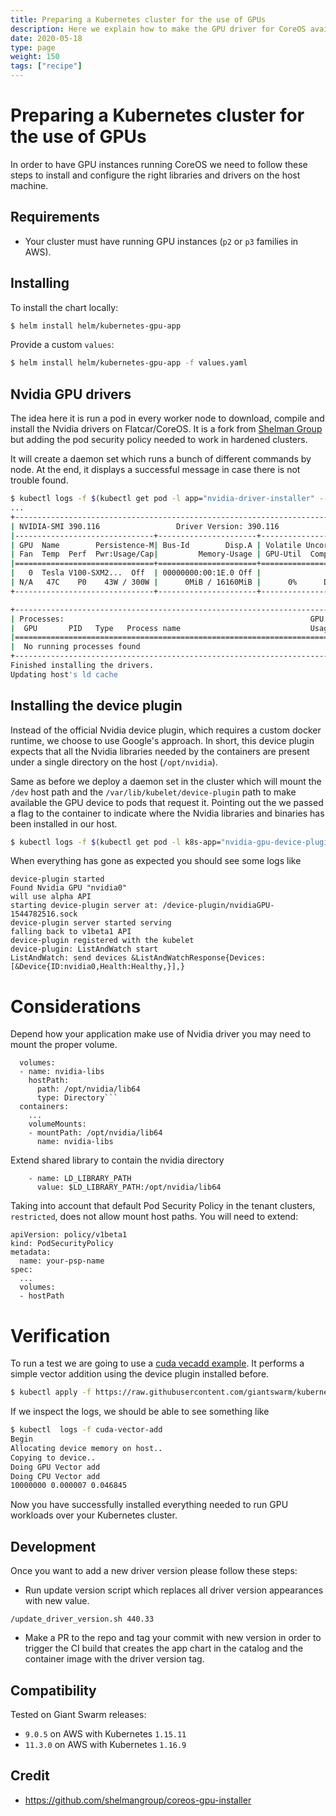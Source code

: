 ```yaml
---
title: Preparing a Kubernetes cluster for the use of GPUs
description: Here we explain how to make the GPU driver for CoreOS available so that workloads can use GPUs.
date: 2020-05-18
type: page
weight: 150
tags: ["recipe"]
---
```


# Preparing a Kubernetes cluster for the use of GPUs

In order to have GPU instances running CoreOS we need to follow these steps to install and configure the right libraries and drivers on the host machine.

## Requirements

- Your cluster must have running GPU instances (`p2` or `p3` families in AWS).

## Installing

To install the chart locally:
```bash
$ helm install helm/kubernetes-gpu-app
```

Provide a custom `values`:
```bash
$ helm install helm/kubernetes-gpu-app -f values.yaml
```

## Nvidia GPU drivers 

The idea here it is run a pod in every worker node to download, compile and install the Nvidia drivers on Flatcar/CoreOS. It is a fork from [Shelman Group](https://github.com/shelmangroup/coreos-gpu-installer) but adding the pod security policy needed to work in hardened clusters.

It will create a daemon set which runs a bunch of different commands by node. At the end, it displays a successful message in case there is not trouble found.

```bash
$ kubectl logs -f $(kubectl get pod -l app="nvidia-driver-installer" --no-headers | head -n 1 | awk '{print $1}') -c nvidia-driver-installer
...
+-----------------------------------------------------------------------------+
| NVIDIA-SMI 390.116                 Driver Version: 390.116                  |
|-------------------------------+----------------------+----------------------+
| GPU  Name        Persistence-M| Bus-Id        Disp.A | Volatile Uncorr. ECC |
| Fan  Temp  Perf  Pwr:Usage/Cap|         Memory-Usage | GPU-Util  Compute M. |
|===============================+======================+======================|
|   0  Tesla V100-SXM2...  Off  | 00000000:00:1E.0 Off |                    0 |
| N/A   47C    P0    43W / 300W |      0MiB / 16160MiB |      0%      Default |
+-------------------------------+----------------------+----------------------+

+-----------------------------------------------------------------------------+
| Processes:                                                       GPU Memory |
|  GPU       PID   Type   Process name                             Usage      |
|=============================================================================|
|  No running processes found                                                 |
+-----------------------------------------------------------------------------+
Finished installing the drivers.
Updating host's ld cache
```

## Installing the device plugin

Instead of the official Nvidia device plugin, which requires a custom docker runtime, we choose to use Google's approach. In short, this device plugin expects that all the Nvidia libraries needed by the containers are present under a single directory on the host (`/opt/nvidia`). 

Same as before we deploy a daemon set in the cluster which will mount the `/dev` host path and the `/var/lib/kubelet/device-plugin` path to make available the GPU device to pods that request it. Pointing out the we passed a flag to the container to indicate where the Nvidia libraries and binaries has been installed in our host.

```bash
$ kubectl logs -f $(kubectl get pod -l k8s-app="nvidia-gpu-device-plugin" --no-headers | head -n 1 | awk '{print $1}')
```

When everything has gone as expected you should see some logs like
```
device-plugin started
Found Nvidia GPU "nvidia0"
will use alpha API
starting device-plugin server at: /device-plugin/nvidiaGPU-1544782516.sock
device-plugin server started serving
falling back to v1beta1 API
device-plugin registered with the kubelet
device-plugin: ListAndWatch start
ListAndWatch: send devices &ListAndWatchResponse{Devices:[&Device{ID:nvidia0,Health:Healthy,}],}
```

# Considerations

Depend how your application make use of Nvidia driver you may need to mount the proper volume.

```
  volumes:
  - name: nvidia-libs
    hostPath:
      path: /opt/nvidia/lib64
      type: Directory```
  containers:
    ...
    volumeMounts:
    - mountPath: /opt/nvidia/lib64
      name: nvidia-libs
```

Extend shared library to contain the nvidia directory
```    env:
    - name: LD_LIBRARY_PATH
      value: $LD_LIBRARY_PATH:/opt/nvidia/lib64
```

Taking into account that default Pod Security Policy in the tenant clusters, `restricted`, does not
allow mount host paths. You will need to extend:
```
apiVersion: policy/v1beta1
kind: PodSecurityPolicy
metadata:
  name: your-psp-name
spec:
  ...
  volumes:
  - hostPath
```

# Verification

To run a test we are going to use a [cuda vecadd example](https://github.com/giantswarm/kubernetes-gpu/blob/master/demo-pod/vecadd.cu). It performs a simple vector addition using the device plugin installed before.

```bash
$ kubectl apply -f https://raw.githubusercontent.com/giantswarm/kubernetes-gpu/master/manifests/test-pod.yaml
```

If we inspect the logs, we should be able to see something like

```bash
$ kubectl  logs -f cuda-vector-add
Begin
Allocating device memory on host..
Copying to device..
Doing GPU Vector add
Doing CPU Vector add
10000000 0.000007 0.046845
```

Now you have successfully installed everything needed to run GPU workloads over your Kubernetes cluster.

## Development

Once you want to add a new driver version please follow these steps:

- Run update version script which replaces all driver version appearances with new value.

`/update_driver_version.sh 440.33`

- Make a PR to the repo and tag your commit with new version in order to trigger the CI build that creates the app chart in the catalog and the container image with the driver version tag.

## Compatibility

Tested on Giant Swarm releases:

- `9.0.5` on AWS with Kubernetes `1.15.11`
- `11.3.0` on AWS with Kubernetes `1.16.9`

## Credit

* https://github.com/shelmangroup/coreos-gpu-installer
